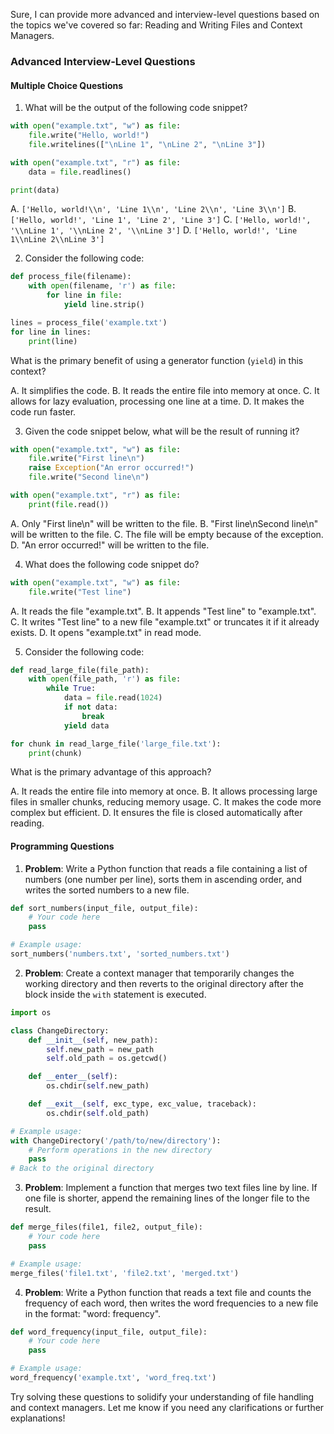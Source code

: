 Sure, I can provide more advanced and interview-level questions based on the topics we've covered so far: Reading and Writing Files and Context Managers.

### Advanced Interview-Level Questions

#### Multiple Choice Questions

1. What will be the output of the following code snippet?

```python
with open("example.txt", "w") as file:
    file.write("Hello, world!")
    file.writelines(["\nLine 1", "\nLine 2", "\nLine 3"])

with open("example.txt", "r") as file:
    data = file.readlines()

print(data)
```

A. `['Hello, world!\\n', 'Line 1\\n', 'Line 2\\n', 'Line 3\\n']`
B. `['Hello, world!', 'Line 1', 'Line 2', 'Line 3']`
C. `['Hello, world!', '\\nLine 1', '\\nLine 2', '\\nLine 3']`
D. `['Hello, world!', 'Line 1\\nLine 2\\nLine 3']`

2. Consider the following code:

```python
def process_file(filename):
    with open(filename, 'r') as file:
        for line in file:
            yield line.strip()

lines = process_file('example.txt')
for line in lines:
    print(line)
```

What is the primary benefit of using a generator function (`yield`) in this context?

A. It simplifies the code.
B. It reads the entire file into memory at once.
C. It allows for lazy evaluation, processing one line at a time.
D. It makes the code run faster.

3. Given the code snippet below, what will be the result of running it?

```python
with open("example.txt", "w") as file:
    file.write("First line\n")
    raise Exception("An error occurred!")
    file.write("Second line\n")

with open("example.txt", "r") as file:
    print(file.read())
```

A. Only "First line\n" will be written to the file.
B. "First line\nSecond line\n" will be written to the file.
C. The file will be empty because of the exception.
D. "An error occurred!" will be written to the file.

4. What does the following code snippet do?

```python
with open("example.txt", "w") as file:
    file.write("Test line")
```

A. It reads the file "example.txt".
B. It appends "Test line" to "example.txt".
C. It writes "Test line" to a new file "example.txt" or truncates it if it already exists.
D. It opens "example.txt" in read mode.

5. Consider the following code:

```python
def read_large_file(file_path):
    with open(file_path, 'r') as file:
        while True:
            data = file.read(1024)
            if not data:
                break
            yield data

for chunk in read_large_file('large_file.txt'):
    print(chunk)
```

What is the primary advantage of this approach?

A. It reads the entire file into memory at once.
B. It allows processing large files in smaller chunks, reducing memory usage.
C. It makes the code more complex but efficient.
D. It ensures the file is closed automatically after reading.

#### Programming Questions

1. **Problem**: Write a Python function that reads a file containing a list of numbers (one number per line), sorts them in ascending order, and writes the sorted numbers to a new file.

```python
def sort_numbers(input_file, output_file):
    # Your code here
    pass

# Example usage:
sort_numbers('numbers.txt', 'sorted_numbers.txt')
```

2. **Problem**: Create a context manager that temporarily changes the working directory and then reverts to the original directory after the block inside the `with` statement is executed.

```python
import os

class ChangeDirectory:
    def __init__(self, new_path):
        self.new_path = new_path
        self.old_path = os.getcwd()

    def __enter__(self):
        os.chdir(self.new_path)

    def __exit__(self, exc_type, exc_value, traceback):
        os.chdir(self.old_path)

# Example usage:
with ChangeDirectory('/path/to/new/directory'):
    # Perform operations in the new directory
    pass
# Back to the original directory
```

3. **Problem**: Implement a function that merges two text files line by line. If one file is shorter, append the remaining lines of the longer file to the result.

```python
def merge_files(file1, file2, output_file):
    # Your code here
    pass

# Example usage:
merge_files('file1.txt', 'file2.txt', 'merged.txt')
```

4. **Problem**: Write a Python function that reads a text file and counts the frequency of each word, then writes the word frequencies to a new file in the format: "word: frequency".

```python
def word_frequency(input_file, output_file):
    # Your code here
    pass

# Example usage:
word_frequency('example.txt', 'word_freq.txt')
```

Try solving these questions to solidify your understanding of file handling and context managers. Let me know if you need any clarifications or further explanations!
